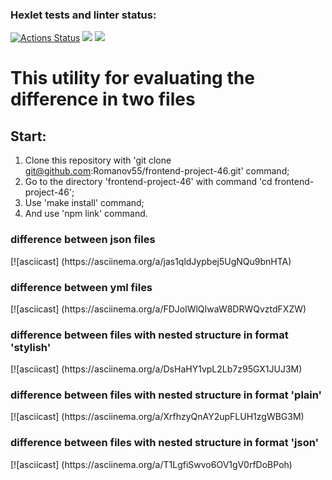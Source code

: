 ### Hexlet tests and linter status:
[![Actions Status](https://github.com/Romanov55/frontend-project-46/workflows/hexlet-check/badge.svg)](https://github.com/Romanov55/frontend-project-46/actions) <a href="https://codeclimate.com/github/Romanov55/frontend-project-46/maintainability"><img src="https://api.codeclimate.com/v1/badges/a865a1e117b33590fd63/maintainability" /></a> <a href="https://codeclimate.com/github/Romanov55/frontend-project-46/test_coverage"><img src="https://api.codeclimate.com/v1/badges/a865a1e117b33590fd63/test_coverage" /></a>

<h1>This utility for evaluating the difference in two files</h1>

<h2>Start:</h2>

1. Clone this repository with 'git clone git@github.com:Romanov55/frontend-project-46.git' command;
2. Go to the directory 'frontend-project-46' with command 'cd frontend-project-46';
3. Use 'make install' command;
4. And use 'npm link' command.

<h3>difference between json files</h3>
[![asciicast] (https://asciinema.org/a/jas1qldJypbej5UgNQu9bnHTA)
<h3>difference between yml files</h3>
[![asciicast] (https://asciinema.org/a/FDJolWlQIwaW8DRWQvztdFXZW)
<h3>difference between files with nested structure in format 'stylish'</h3>
[![asciicast] (https://asciinema.org/a/DsHaHY1vpL2Lb7z95GX1JUJ3M)
<h3>difference between files with nested structure in format 'plain'</h3>
[![asciicast] (https://asciinema.org/a/XrfhzyQnAY2upFLUH1zgWBG3M)
<h3>difference between files with nested structure in format 'json'</h3>
[![asciicast] (https://asciinema.org/a/T1LgfiSwvo6OV1gV0rfDoBPoh)